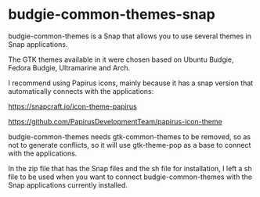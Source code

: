# budgie-common-themes-snap


budgie-common-themes is a Snap that allows you to use several themes in Snap applications.

The GTK themes available in it were chosen based on Ubuntu Budgie, Fedora Budgie, Ultramarine and Arch.

I recommend using Papirus icons, mainly because it has a snap version that automatically connects with the applications:

https://snapcraft.io/icon-theme-papirus

https://github.com/PapirusDevelopmentTeam/papirus-icon-theme

budgie-common-themes needs gtk-common-themes to be removed, so as not to generate conflicts, so it will use gtk-theme-pop as a base to connect with the applications.

In the zip file that has the Snap files and the sh file for installation, I left a sh file to be used when you want to connect budgie-common-themes with the Snap applications currently installed.

